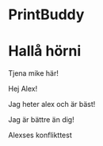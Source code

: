# PrintBuddy

# Hallå hörni

Tjena mike här!

Hej Alex!


Jag heter alex och är bäst!

Jag är bättre än dig!

Alexses konflikttest